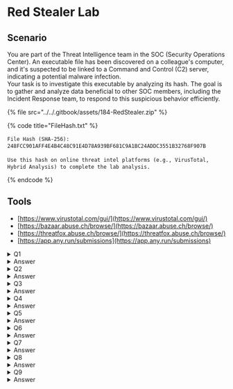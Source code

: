 # Red Stealer Lab

## Scenario

You are part of the Threat Intelligence team in the SOC (Security Operations Center). An executable file has been discovered on a colleague's computer, and it's suspected to be linked to a Command and Control (C2) server, indicating a potential malware infection.
\
Your task is to investigate this executable by analyzing its hash. The goal is to gather and analyze data beneficial to other SOC members, including the Incident Response team, to respond to this suspicious behavior efficiently.

{% file src="../../.gitbook/assets/184-RedStealer.zip" %}

{% code title="FileHash.txt" %}
```
File Hash (SHA-256): 248FCC901AFF4E4B4C48C91E4D78A939BF681C9A1BC24ADDC3551B32768F907B

Use this hash on online threat intel platforms (e.g., VirusTotal, Hybrid Analysis) to complete the lab analysis.
```
{% endcode %}

## Tools

* [https://www.virustotal.com/gui/](https://www.virustotal.com/gui/)
* [https://bazaar.abuse.ch/browse/](https://bazaar.abuse.ch/browse/)
* [https://threatfox.abuse.ch/browse/](https://threatfox.abuse.ch/browse/)
* [https://app.any.run/submissions](https://app.any.run/submissions)

<details>

<summary>Q1</summary>

Categorizing malware enables a quicker and clearer understanding of its unique behaviors and attack vectors. What category has Microsoft identified for that malware in VirusTotal?

</details>

<details>

<summary>Answer</summary>

Trojan

</details>

<details>

<summary>Q2</summary>

Clearly identifying the name of the malware file improves communication among the SOC team. What is the file name associated with this malware?

</details>

<details>

<summary>Answer</summary>

WEXTRACT

</details>

<details>

<summary>Q3</summary>

Knowing the exact timestamp of when the malware was first observed can help prioritize response actions. Newly detected malware may require urgent containment and eradication compared to older, well-documented threats. What is the UTC timestamp of the malware's first submission to VirusTotal?

</details>

<details>

<summary>Answer</summary>

2023-10-06 04:41

</details>

<details>

<summary>Q4</summary>

Understanding the techniques used by malware helps in strategic security planning. What is the MITRE ATT\&CK technique ID for the malware's data collection from the system before exfiltration?

</details>

<details>

<summary>Answer</summary>

<figure><img src="../../.gitbook/assets/image (37).png" alt=""><figcaption></figcaption></figure>

</details>

<details>

<summary>Q5</summary>

Following execution, which social media-related domain names did the malware resolve via DNS queries?

</details>

<details>

<summary>Answer</summary>

Got from any.run

<figure><img src="../../.gitbook/assets/image (38).png" alt=""><figcaption></figcaption></figure>

</details>

<details>

<summary>Q6</summary>

Once the malicious IP addresses are identified, network security devices such as firewalls can be configured to block traffic to and from these addresses. Can you provide the IP address and destination port the malware communicates with?

</details>

<details>

<summary>Answer</summary>

<figure><img src="../../.gitbook/assets/image (39).png" alt=""><figcaption></figcaption></figure>

</details>

<details>

<summary>Q7</summary>

YARA rules are designed to identify specific malware patterns and behaviors. Using MalwareBazaar, what's the name of the YARA rule created by "`Varp0s`" that detects the identified malware?

</details>

<details>

<summary>Answer</summary>

<figure><img src="../../.gitbook/assets/image (40).png" alt=""><figcaption></figcaption></figure>

</details>

<details>

<summary>Q8</summary>

Understanding which malware families are targeting the organization helps in strategic security planning for the future and prioritizing resources based on the threat. Can you provide the different malware alias associated with the malicious IP address according to **ThreatFox**?

</details>

<details>

<summary>Answer</summary>

search ioc:77.91.124.55 at ThreatFox

<figure><img src="../../.gitbook/assets/image (41).png" alt=""><figcaption></figcaption></figure>

</details>

<details>

<summary>Q9</summary>

By identifying the malware's imported DLLs, we can configure security tools to monitor for the loading or unusual usage of these specific DLLs. Can you provide the DLL utilized by the malware for privilege escalation?

</details>

<details>

<summary>Answer</summary>

<figure><img src="../../.gitbook/assets/image (42).png" alt=""><figcaption></figcaption></figure>

</details>
